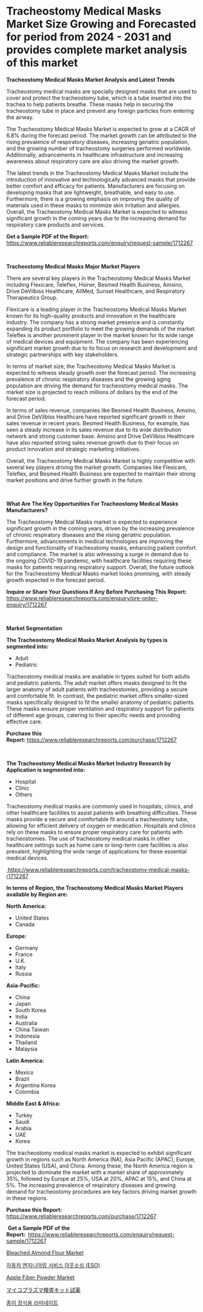 <p><h1>Tracheostomy Medical Masks Market Size Growing and Forecasted for period from 2024 - 2031 and provides complete market analysis of this market</h1></p><p><strong>Tracheostomy Medical Masks Market Analysis and Latest Trends</strong></p>
<p><p>Tracheostomy medical masks are specially designed masks that are used to cover and protect the tracheostomy tube, which is a tube inserted into the trachea to help patients breathe. These masks help in securing the tracheostomy tube in place and prevent any foreign particles from entering the airway.</p><p>The Tracheostomy Medical Masks Market is expected to grow at a CAGR of 6.8% during the forecast period. The market growth can be attributed to the rising prevalence of respiratory diseases, increasing geriatric population, and the growing number of tracheostomy surgeries performed worldwide. Additionally, advancements in healthcare infrastructure and increasing awareness about respiratory care are also driving the market growth.</p><p>The latest trends in the Tracheostomy Medical Masks Market include the introduction of innovative and technologically advanced masks that provide better comfort and efficacy for patients. Manufacturers are focusing on developing masks that are lightweight, breathable, and easy to use. Furthermore, there is a growing emphasis on improving the quality of materials used in these masks to minimize skin irritation and allergies. Overall, the Tracheostomy Medical Masks Market is expected to witness significant growth in the coming years due to the increasing demand for respiratory care products and services.</p></p>
<p><strong>Get a Sample PDF of the Report:&nbsp;</strong> <a href="https://www.reliableresearchreports.com/enquiry/request-sample/1712267">https://www.reliableresearchreports.com/enquiry/request-sample/1712267</a></p>
<p>&nbsp;</p>
<p><strong>Tracheostomy Medical Masks Major Market Players</strong></p>
<p><p>There are several key players in the Tracheostomy Medical Masks Market including Flexicare, Teleflex, Hsiner, Besmed Health Business, Amsino, Drive DeVilbiss Healthcare, AliMed, Sunset Healthcare, and Respiratory Therapeutics Group.</p><p>Flexicare is a leading player in the Tracheostomy Medical Masks Market known for its high-quality products and innovation in the healthcare industry. The company has a strong market presence and is constantly expanding its product portfolio to meet the growing demands of the market. Teleflex is another prominent player in the market known for its wide range of medical devices and equipment. The company has been experiencing significant market growth due to its focus on research and development and strategic partnerships with key stakeholders.</p><p>In terms of market size, the Tracheostomy Medical Masks Market is expected to witness steady growth over the forecast period. The increasing prevalence of chronic respiratory diseases and the growing aging population are driving the demand for tracheostomy medical masks. The market size is projected to reach millions of dollars by the end of the forecast period.</p><p>In terms of sales revenue, companies like Besmed Health Business, Amsino, and Drive DeVilbiss Healthcare have reported significant growth in their sales revenue in recent years. Besmed Health Business, for example, has seen a steady increase in its sales revenue due to its wide distribution network and strong customer base. Amsino and Drive DeVilbiss Healthcare have also reported strong sales revenue growth due to their focus on product innovation and strategic marketing initiatives.</p><p>Overall, the Tracheostomy Medical Masks Market is highly competitive with several key players driving the market growth. Companies like Flexicare, Teleflex, and Besmed Health Business are expected to maintain their strong market positions and drive further growth in the future.</p></p>
<p>&nbsp;</p>
<p><strong>What Are The Key Opportunities For Tracheostomy Medical Masks Manufacturers?</strong></p>
<p><p>The Tracheostomy Medical Masks market is expected to experience significant growth in the coming years, driven by the increasing prevalence of chronic respiratory diseases and the rising geriatric population. Furthermore, advancements in medical technologies are improving the design and functionality of tracheostomy masks, enhancing patient comfort and compliance. The market is also witnessing a surge in demand due to the ongoing COVID-19 pandemic, with healthcare facilities requiring these masks for patients requiring respiratory support. Overall, the future outlook for the Tracheostomy Medical Masks market looks promising, with steady growth expected in the forecast period.</p></p>
<p><strong>Inquire or Share Your Questions If Any Before Purchasing This Report:</strong> <a href="https://www.reliableresearchreports.com/enquiry/pre-order-enquiry/1712267">https://www.reliableresearchreports.com/enquiry/pre-order-enquiry/1712267</a></p>
<p>&nbsp;</p>
<p><strong>Market Segmentation</strong></p>
<p><strong>The Tracheostomy Medical Masks Market Analysis by types is segmented into:</strong></p>
<p><ul><li>Adult</li><li>Pediatric</li></ul></p>
<p><p>Tracheostomy medical masks are available in types suited for both adults and pediatric patients. The adult market offers masks designed to fit the larger anatomy of adult patients with tracheostomies, providing a secure and comfortable fit. In contrast, the pediatric market offers smaller-sized masks specifically designed to fit the smaller anatomy of pediatric patients. These masks ensure proper ventilation and respiratory support for patients of different age groups, catering to their specific needs and providing effective care.</p></p>
<p><strong>Purchase this Report:&nbsp;</strong><a href="https://www.reliableresearchreports.com/purchase/1712267">https://www.reliableresearchreports.com/purchase/1712267</a></p>
<p>&nbsp;</p>
<p><strong>The Tracheostomy Medical Masks Market Industry Research by Application is segmented into:</strong></p>
<p><ul><li>Hospital</li><li>Clinic</li><li>Others</li></ul></p>
<p><p>Tracheostomy medical masks are commonly used in hospitals, clinics, and other healthcare facilities to assist patients with breathing difficulties. These masks provide a secure and comfortable fit around a tracheostomy tube, allowing for efficient delivery of oxygen or medication. Hospitals and clinics rely on these masks to ensure proper respiratory care for patients with tracheostomies. The use of tracheostomy medical masks in other healthcare settings such as home care or long-term care facilities is also prevalent, highlighting the wide range of applications for these essential medical devices.</p></p>
<p><a href="https://www.reliableresearchreports.com/tracheostomy-medical-masks-r1712267">&nbsp;https://www.reliableresearchreports.com/tracheostomy-medical-masks-r1712267</a></p>
<p><strong>In terms of Region, the Tracheostomy Medical Masks Market Players available by Region are:</strong></p>
<p>
    <p> <strong> North America: </strong>
        <ul>
            <li>United States</li>
            <li>Canada</li>
        </ul>
        </p> 
    <p> <strong> Europe: </strong>
        <ul>
            <li>Germany</li>
            <li>France</li>
            <li>U.K.</li>
            <li>Italy</li>
            <li>Russia</li>
        </ul>
        </p> 
    <p> <strong> Asia-Pacific: </strong>
        <ul>
            <li>China</li>
            <li>Japan</li>
            <li>South Korea</li>
            <li>India</li>
            <li>Australia</li>
            <li>China Taiwan</li>
            <li>Indonesia</li>
            <li>Thailand</li>
            <li>Malaysia</li>
        </ul>
        </p> 
    <p> <strong> Latin America: </strong>
        <ul>
            <li>Mexico</li>
            <li>Brazil</li>
            <li>Argentina Korea</li>
            <li>Colombia</li>
        </ul>
        </p> 
    <p> <strong> Middle East & Africa: </strong>
        <ul>
            <li>Turkey</li>
            <li>Saudi</li>
            <li>Arabia</li>
            <li>UAE</li>
            <li>Korea</li>
        </ul>
    </p>
    </p>
<p><p>The tracheostomy medical masks market is expected to exhibit significant growth in regions such as North America (NA), Asia Pacific (APAC), Europe, United States (USA), and China. Among these, the North America region is projected to dominate the market with a market share of approximately 35%, followed by Europe at 25%, USA at 20%, APAC at 15%, and China at 5%. The increasing prevalence of respiratory diseases and growing demand for tracheostomy procedures are key factors driving market growth in these regions.</p></p>
<p><strong>Purchase this Report: </strong><a href="https://www.reliableresearchreports.com/purchase/1712267">https://www.reliableresearchreports.com/purchase/1712267</a></p>
<p>&nbsp;<strong>Get a Sample PDF of the Report:&nbsp;&nbsp;</strong><a href="https://www.reliableresearchreports.com/enquiry/request-sample/1712267">https://www.reliableresearchreports.com/enquiry/request-sample/1712267</a></p>
<p><strong></strong></p>
<p><p><a href="https://issuu.com/reportprime-2/docs/bleached-almond-flour-market-size-2030.pptx">Bleached Almond Flour Market</a></p><p><a href="https://github.com/vseigx30c9a1j/Market-Research-Report-List-2/blob/main/2130852107341.md">자동차 엔지니어링 서비스 아웃소싱 (ESO)</a></p><p><a href="https://github.com/FassouRP/Market-Research-Report-List-5/blob/main/apple-fiber-powder-market.md">Apple Fiber Powder Market</a></p><p><a href="https://github.com/avwofrml53535/Market-Research-Report-List-2/blob/main/6066604127222.md">マイコプラズマ検査キット試薬</a></p><p><a href="https://github.com/plelbej847484502/Market-Research-Report-List-2/blob/main/2325293107340.md">종이 장식용 라미네이트</a></p></p>